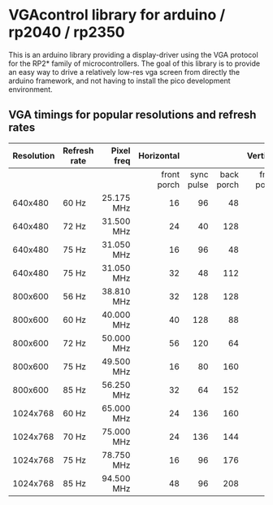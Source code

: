 # VGAcontrol library for arduino / rp2040 / rp2350

This is an arduino library providing a display-driver using the VGA protocol for the RP2* family of microcontrollers. The goal of this library is to provide an easy way to drive a relatively low-res vga screen from directly the arduino framework, and not having to install the pico development environment.

## VGA timings for popular resolutions and refresh rates
| Resolution | Refresh rate | Pixel freq |  Horizontal     |                |                | Vertical        |                |                |
|------------|--------------|-----------:|----------------:|---------------:|---------------:|----------------:|---------------:|---------------:|
|            |              |            | front<br/>porch | sync<br/>pulse | back<br/>porch | front<br/>porch | sync<br/>pulse | back<br/>porch |
|   640x480  |        60 Hz | 25.175 MHz |              16 |             96 |             48 |              11 |              2 |             31 |
|   640x480  |        72 Hz | 31.500 MHz |              24 |             40 |            128 |               9 |              3 |             28 |
|   640x480  |        75 Hz | 31.050 MHz |              16 |             96 |             48 |              11 |              2 |             32 |
|   640x480  |        75 Hz | 31.050 MHz |              32 |             48 |            112 |               1 |              3 |             25 |
|   800x600  |        56 Hz | 38.810 MHz |              32 |            128 |            128 |               1 |              4 |             14 |
|   800x600  |        60 Hz | 40.000 MHz |              40 |            128 |             88 |               1 |              4 |             23 |
|   800x600  |        72 Hz | 50.000 MHz |              56 |            120 |             64 |              37 |              6 |             23 |
|   800x600  |        75 Hz | 49.500 MHz |              16 |             80 |            160 |               1 |              2 |             21 |
|   800x600  |        85 Hz | 56.250 MHz |              32 |             64 |            152 |               1 |              3 |             27 |
|  1024x768  |        60 Hz | 65.000 MHz |              24 |            136 |            160 |               3 |              6 |             29 |
|  1024x768  |        70 Hz | 75.000 MHz |              24 |            136 |            144 |               3 |              6 |             29 |
|  1024x768  |        75 Hz | 78.750 MHz |              16 |             96 |            176 |               1 |              3 |             28 |
|  1024x768  |        85 Hz | 94.500 MHz |              48 |             96 |            208 |               1 |              3 |             36 |
